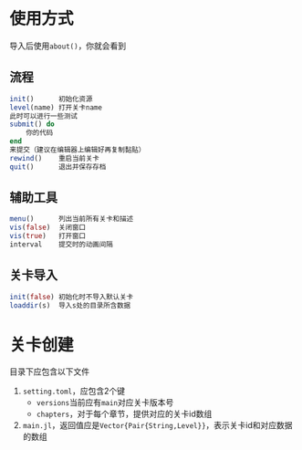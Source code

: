 # 使用方式
导入后使用`about()`，你就会看到

## 流程
```jl
init()		初始化资源
level(name)	打开关卡name
此时可以进行一些测试
submit() do
	你的代码
end
来提交（建议在编辑器上编辑好再复制黏贴）
rewind()	重启当前关卡
quit()		退出并保存存档
```

## 辅助工具
```jl
menu()		列出当前所有关卡和描述
vis(false)	关闭窗口
vis(true)	打开窗口
interval	提交时的动画间隔
```

## 关卡导入
```jl
init(false)	初始化时不导入默认关卡
loaddir(s)	导入s处的目录所含数据
```

# 关卡创建
目录下应包含以下文件
1. `setting.toml`，应包含2个键
	* `versions`当前应有`main`对应关卡版本号
	* `chapters`，对于每个章节，提供对应的关卡id数组
2. `main.jl`，返回值应是`Vector{Pair{String,Level}}`，表示关卡id和对应数据的数组
